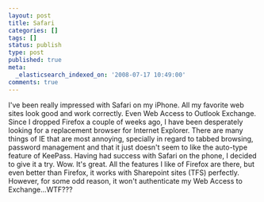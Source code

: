 ```yaml
---
layout: post
title: Safari
categories: []
tags: []
status: publish
type: post
published: true
meta:
  _elasticsearch_indexed_on: '2008-07-17 10:49:00'
comments: true
---
```

<p>I&#039;ve been really impressed with Safari on my iPhone. All my favorite web sites look good and work correctly. Even Web Access to Outlook Exchange. Since I dropped Firefox a couple of weeks ago, I have been desperately looking for a replacement browser for Internet Explorer. There are many things of IE that are most annoying, specially in regard to tabbed browsing, password management and that it just doesn&#039;t seem to like the auto-type feature of KeePass. Having had success with Safari on the phone, I decided to give it a try. Wow. It&#039;s great. All the features I like of Firefox are there, but even better than Firefox, it works with Sharepoint sites (TFS) perfectly. However, for some odd reason, it won&#039;t authenticate my Web Access to Exchange...WTF???</p>
